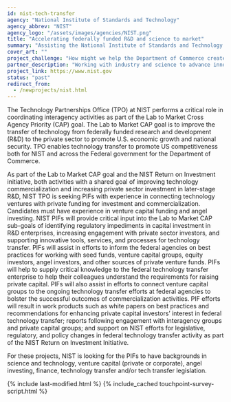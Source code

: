 ```yaml
---
id: nist-tech-transfer
agency: "National Institute of Standards and Technology"
agency_abbrev: "NIST"
agency_logo: "/assets/images/agencies/NIST.png"
title: "Accelerating federally funded R&D and science to market"
summary: "Assisting the National Institute of Standards and Technology within the Department of Commerce as they connect federal technology transfer with private funding for commercialization"
cover_art: ""
project_challenge: "How might we help the Department of Commerce create jobs and economic impact by leveraging our federal investments in research and development?"
partner_description: "Working with industry and science to advance innovation and improve quality of life."
project_link: https://www.nist.gov
status: "past"
redirect_from:
  - /newprojects/nist.html
---
```


The Technology Partnerships Office (TPO) at NIST performs a critical role in coordinating interagency activities as part of the Lab to Market Cross Agency Priority (CAP) goal. The Lab to Market CAP goal is to improve the transfer of technology from federally funded research and development (R&D) to the private sector to promote U.S. economic growth and national security. TPO enables technology transfer to promote US competitiveness both for NIST and across the Federal government for the Department of Commerce.

As part of the Lab to Market CAP goal and the NIST Return on Investment initiative, both activities with a shared goal of improving technology commercialization and increasing private sector investment in later-stage R&D, NIST TPO is seeking PIFs with experience in connecting technology ventures with private funding for investment and commercialization. Candidates must have experience in venture capital funding and angel investing. NIST PIFs will provide critical input into the Lab to Market CAP sub-goals of identifying regulatory impediments in capital investment in R&D enterprises, increasing engagement with private sector investors, and supporting innovative tools, services, and processes for technology transfer. PIFs will assist in efforts to inform the federal agencies on best practices for working with seed funds, venture capital groups, equity investors, angel investors, and other sources of private venture funds. PIFs will help to supply critical knowledge to the federal technology transfer enterprise to help their colleagues understand the requirements for raising private capital. PIFs will also assist in efforts to connect venture capital groups to the ongoing technology transfer efforts at federal agencies to bolster the successful outcomes of commercialization activities. PIF efforts will result in work products such as white papers on best practices and recommendations for enhancing private capital investors’ interest in federal technology transfer; reports following engagement with interagency groups and private capital groups; and support on NIST efforts for legislative, regulatory, and policy changes in federal technology transfer activity as part of the NIST Return on Investment Initiative.

For these projects, NIST is looking for the PIFs to have backgrounds in science and technology, venture capital (private or corporate), angel investing, finance, technology transfer and/or tech transfer legislation.

<section class="usa-section">
  <div class="grid-container">
    {% include last-modified.html %}
    {% include_cached touchpoint-survey-script.html %}
  </div>
</section>